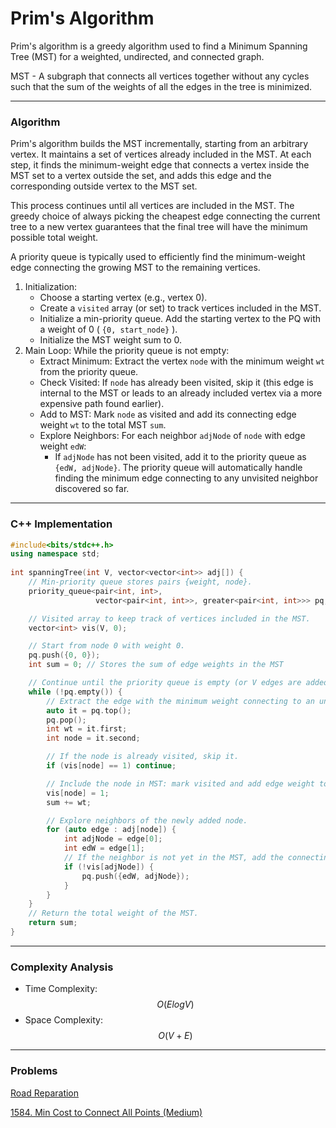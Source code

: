 # Prim's Algorithm

Prim's algorithm is a greedy algorithm used to find a Minimum Spanning Tree (MST) for a weighted, undirected, and connected graph.

MST - A subgraph that connects all vertices together without any cycles such that the sum of the weights of all the edges in the tree is minimized.

***

### Algorithm

Prim's algorithm builds the MST incrementally, starting from an arbitrary vertex. It maintains a set of vertices already included in the MST. At each step, it finds the minimum-weight edge that connects a vertex inside the MST set to a vertex outside the set, and adds this edge and the corresponding outside vertex to the MST set.

This process continues until all vertices are included in the MST. The greedy choice of always picking the cheapest edge connecting the current tree to a new vertex guarantees that the final tree will have the minimum possible total weight.

A priority queue is typically used to efficiently find the minimum-weight edge connecting the growing MST to the remaining vertices.

1. Initialization:
   * Choose a starting vertex (e.g., vertex 0).
   * Create a `visited` array (or set) to track vertices included in the MST.
   * Initialize a min-priority queue. Add the starting vertex to the PQ with a weight of 0 ( `{0, start_node}` ).
   * Initialize the MST weight sum to 0.
2. Main Loop: While the priority queue is not empty:
   * Extract Minimum: Extract the vertex `node` with the minimum weight `wt` from the priority queue.
   * Check Visited: If `node` has already been visited, skip it (this edge is internal to the MST or leads to an already included vertex via a more expensive path found earlier).
   * Add to MST: Mark `node` as visited and add its connecting edge weight `wt` to the total MST `sum`.
   * Explore Neighbors: For each neighbor `adjNode` of `node` with edge weight `edW`:
     * If `adjNode` has not been visited, add it to the priority queue as `{edW, adjNode}`. The priority queue will automatically handle finding the minimum edge connecting to any unvisited neighbor discovered so far.

***

### C++ Implementation

```cpp
#include<bits/stdc++.h>
using namespace std;
   
int spanningTree(int V, vector<vector<int>> adj[]) {
    // Min-priority queue stores pairs {weight, node}.
    priority_queue<pair<int, int>,
                   vector<pair<int, int>>, greater<pair<int, int>>> pq;

    // Visited array to keep track of vertices included in the MST.
    vector<int> vis(V, 0);

    // Start from node 0 with weight 0.
    pq.push({0, 0});
    int sum = 0; // Stores the sum of edge weights in the MST

    // Continue until the priority queue is empty (or V edges are added for MST)
    while (!pq.empty()) {
        // Extract the edge with the minimum weight connecting to an unvisited node
        auto it = pq.top();
        pq.pop();
        int wt = it.first;
        int node = it.second;

        // If the node is already visited, skip it.
        if (vis[node] == 1) continue;

        // Include the node in MST: mark visited and add edge weight to sum.
        vis[node] = 1;
        sum += wt;

        // Explore neighbors of the newly added node.
        for (auto edge : adj[node]) {
            int adjNode = edge[0];
            int edW = edge[1];
            // If the neighbor is not yet in the MST, add the connecting edge to the PQ.
            if (!vis[adjNode]) {
                pq.push({edW, adjNode});
            }
        }
    }
    // Return the total weight of the MST.
    return sum;
} 
```

***

### Complexity Analysis

* Time Complexity: $$O(ElogV)$$
* Space Complexity: $$O(V+E)$$

***

### Problems

[Road Reparation](https://cses.fi/problemset/task/1675)

[1584. Min Cost to Connect All Points (Medium)](https://leetcode.com/problems/min-cost-to-connect-all-points/description/)

